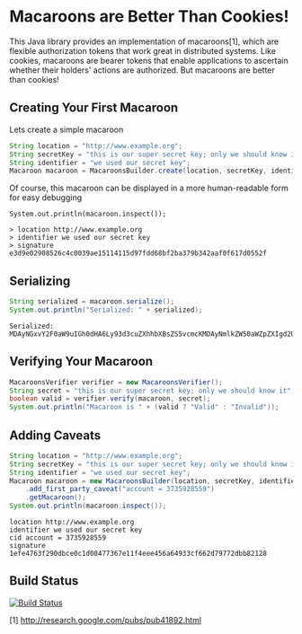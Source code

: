 Macaroons are Better Than Cookies!
==================================

This Java library provides an implementation of macaroons[1], which are flexible
authorization tokens that work great in distributed systems.  Like cookies,
macaroons are bearer tokens that enable applications to ascertain whether their
holders' actions are authorized.  But macaroons are better than cookies!


Creating Your First Macaroon
----------------------------------

Lets create a simple macaroon
````java
String location = "http://www.example.org";
String secretKey = "this is our super secret key; only we should know it";
String identifier = "we used our secret key";
Macaroon macaroon = MacaroonsBuilder.create(location, secretKey, identifier);
````

Of course, this macaroon can be displayed in a more human-readable form
for easy debugging
````
System.out.println(macaroon.inspect());

> location http://www.example.org
> identifier we used our secret key
> signature e3d9e02908526c4c0039ae15114115d97fdd68bf2ba379b342aaf0f617d0552f
````


Serializing
----------------------------------

````java
String serialized = macaroon.serialize();
System.out.println("Serialized: " + serialized);
````

````
Serialized: MDAyNGxvY2F0aW9uIGh0dHA6Ly93d3cuZXhhbXBsZS5vcmcKMDAyNmlkZW50aWZpZXIgd2UgdXNlZCBvdXIgc2VjcmV0IGtleQowMDJmc2lnbmF0dXJlIOPZ4CkIUmxMADmuFRFBFdl/3Wi/K6N5s0Kq8PYX0FUvCg==
````


Verifying Your Macaroon
----------------------------------

````java
MacaroonsVerifier verifier = new MacaroonsVerifier();
String secret = "this is our super secret key; only we should know it";
boolean valid = verifier.verify(macaroon, secret);
System.out.println("Macaroon is " + (valid ? "Valid" : "Invalid"));
````


Adding Caveats
-----------------------------------

````java
String location = "http://www.example.org";
String secretKey = "this is our super secret key; only we should know it";
String identifier = "we used our secret key";
Macaroon macaroon = new MacaroonsBuilder(location, secretKey, identifier)
    .add_first_party_caveat("account = 3735928559")
    .getMacaroon();
System.out.println(macaroon.inspect());
````

````
location http://www.example.org
identifier we used our secret key
cid account = 3735928559
signature 1efe4763f290dbce0c1d08477367e11f4eee456a64933cf662d79772dbb82128
````

Build Status
--------------------

[![Build Status](https://travis-ci.org/nitram509/jmacaroons.svg?branch=master)](https://travis-ci.org/nitram509/jmacaroons)


[1] http://research.google.com/pubs/pub41892.html